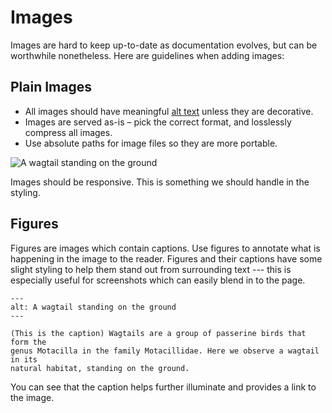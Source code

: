 # Images

Images are hard to keep up-to-date as documentation evolves, but can be worthwhile nonetheless. Here are guidelines when adding images:

## Plain Images

-   All images should have meaningful [alt text](https://axesslab.com/alt-texts/) unless they are decorative.
-   Images are served as-is – pick the correct format, and losslessly compress all images.
-   Use absolute paths for image files so they are more portable.

![A wagtail standing on the ground](/img/wagtail.jpg)

Images should be responsive.
This is something we should handle in the styling.

## Figures

Figures are images which contain captions. Use figures to annotate what is
happening in the image to the reader. Figures and their captions have some
slight styling to help them stand out from surrounding text --- this is
especially useful for screenshots which can easily blend in to the page.

```{figure} /img/wagtail.jpg
---
alt: A wagtail standing on the ground
---

(This is the caption) Wagtails are a group of passerine birds that form the
genus Motacilla in the family Motacillidae. Here we observe a wagtail in its
natural habitat, standing on the ground.
```

You can see that the caption helps further illuminate and provides a link to the
image.
